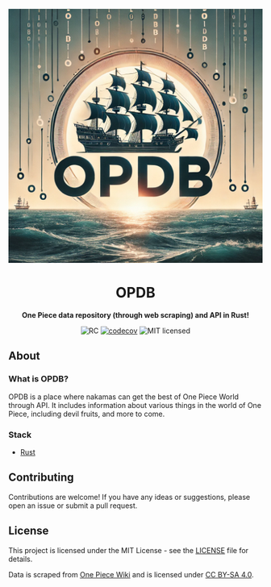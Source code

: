 ![OPDB generated by GPT-4o](ai-generated-opdb.webp)

<div align="center">
  <h1>OPDB</h1>
  <p>
    <strong>One Piece data repository (through web scraping) and API in Rust!</strong>
  </p>
  <p>

![RC](https://img.shields.io/badge/rustc-1.81+-ab6000.svg)
[![codecov](https://codecov.io/gh/muhrifqii/opdb-rust/graph/badge.svg?token=P55ZVGUGE9)](https://codecov.io/gh/muhrifqii/opdb-rust)
![MIT licensed](https://img.shields.io/badge/license-MIT-blue.svg)

</p>
</div>

## About

### What is OPDB?

OPDB is a place where nakamas can get the best of One Piece World through API.
It includes information about various things in the world of One Piece,
including devil fruits, and more to come.

### Stack

- [Rust](https://www.rust-lang.org/)

## Contributing

Contributions are welcome! If you have any ideas or suggestions, please open an
issue or submit a pull request.

## License

This project is licensed under the MIT License - see the [LICENSE](LICENSE) file
for details.

Data is scraped from [One Piece Wiki](https://onepiece.fandom.com/wiki) and is
licensed under [CC BY-SA 4.0](https://creativecommons.org/licenses/by-sa/4.0/).
